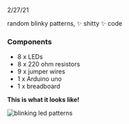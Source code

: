 2/27/21

random blinky patterns, :sparkles: shitty :sparkles: code

### Components
- 8 x LEDs
- 8 x 220 ohm resistors
- 9 x jumper wires
- 1 x Arduino uno
- 1 x breadboard

**This is what it looks like!**

![blinking led patterns](Hnet-image.gif)

